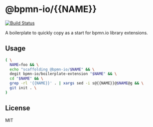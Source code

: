 # @bpmn-io/{{NAME}}

[![Build Status](https://travis-ci.org/bpmn-io/{{NAME}}.svg?branch=master)](https://travis-ci.com/bpmn-io/{{NAME}})

A boilerplate to quickly copy as a start for bpmn.io library extensions.

## Usage

```sh
( \
  NAME=foo && \
  echo "scaffolding @bpmn-io/$NAME" && \
  degit bpmn-io/boilerplate-extension "$NAME" && \
  cd "$NAME" && \
  grep -rl '{{NAME}}' . | xargs sed -i s@{{NAME}}@$NAME@g && \
  git init . \
)
```

## License

MIT
